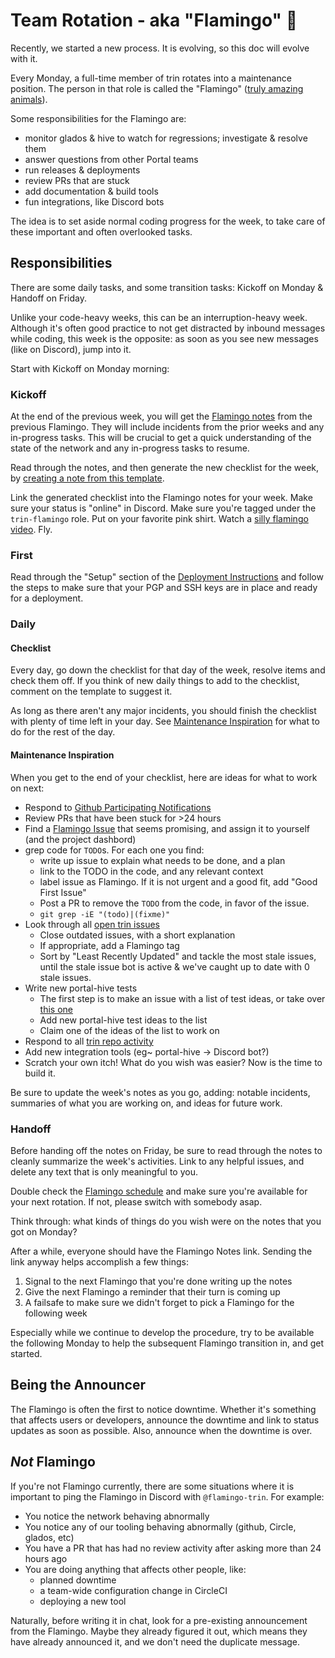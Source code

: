 # Team Rotation - aka "Flamingo" 🦩

Recently, we started a new process. It is evolving, so this doc will evolve with it.

Every Monday, a full-time member of trin rotates into a maintenance position. The person in that role is called the "Flamingo" ([truly amazing animals](https://www.reddit.com/r/Flamingo/comments/odzxry/are_flamingos_extremophiles/)).

Some responsibilities for the Flamingo are:
- monitor glados & hive to watch for regressions; investigate & resolve them
- answer questions from other Portal teams
- run releases & deployments
- review PRs that are stuck
- add documentation & build tools
- fun integrations, like Discord bots

The idea is to set aside normal coding progress for the week, to take care of these important and often overlooked tasks.

## Responsibilities

There are some daily tasks, and some transition tasks: Kickoff on Monday & Handoff on Friday.

Unlike your code-heavy weeks, this can be an interruption-heavy week. Although it's often good practice to not get distracted by inbound messages while coding, this week is the opposite: as soon as you see new messages (like on Discord), jump into it.

Start with Kickoff on Monday morning:

### Kickoff

At the end of the previous week, you will get the [Flamingo notes](https://notes.ethereum.org/YAiNsmc8SSq05TwYdk-8Eg) from the previous Flamingo. They will include incidents from the prior weeks and any in-progress tasks. This will be crucial to get a quick understanding of the state of the network and any in-progress tasks to resume.

Read through the notes, and then generate the new checklist for the week, by [creating a note from this template](https://notes.ethereum.org/?nav=overview&template=b35733cd-b374-4b79-bc57-f2bb58ee651e).

Link the generated checklist into the Flamingo notes for your week. Make sure your status is "online" in Discord. Make sure you're tagged under the `trin-flamingo` role. Put on your favorite pink shirt. Watch a [silly flamingo video](https://www.youtube.com/watch?v=gWNWtbPEWw0). Fly.

### First

Read through the "Setup" section of the [Deployment Instructions](../releases/deployment.md) and follow the steps to make sure that your PGP and SSH keys are in place and ready for a deployment. 

### Daily

#### Checklist

Every day, go down the checklist for that day of the week, resolve items and check them off. If you think of new daily things to add to the checklist, comment on the template to suggest it.

As long as there aren't any major incidents, you should finish the checklist with plenty of time left in your day. See [Maintenance Inspiration](#maintenance-inspiration) for what to do for the rest of the day.

#### Maintenance Inspiration

When you get to the end of your checklist, here are ideas for what to work on next:
- Respond to [Github Participating Notifications](https://github.com/notifications?query=reason%3Aparticipating)
- Review PRs that have been stuck for >24 hours
- Find a [Flamingo Issue](https://github.com/ethereum/trin/issues?q=is%3Aopen+is%3Aissue+label%3Aflamingo) that seems promising, and assign it to yourself (and the project dashbord)
- grep code for `TODO`s. For each one you find:
  - write up issue to explain what needs to be done, and a plan
  - link to the TODO in the code, and any relevant context
  - label issue as Flamingo. If it is not urgent and a good fit, add "Good First Issue"
  - Post a PR to remove the `TODO` from the code, in favor of the issue.
  - `git grep -iE "(todo)|(fixme)"`
- Look through all [open trin issues](https://github.com/ethereum/trin/issues)
  - Close outdated issues, with a short explanation
  - If appropriate, add a Flamingo tag
  - Sort by "Least Recently Updated" and tackle the most stale issues, until the stale issue bot is active & we've caught up to date with 0 stale issues.
- Write new portal-hive tests
  - The first step is to make an issue with a list of test ideas, or take over [this one](https://github.com/ethereum/portal-hive/issues/54)
  - Add new portal-hive test ideas to the list
  - Claim one of the ideas of the list to work on
- Respond to all [trin repo activity](https://github.com/notifications?query=repo%3Aethereum%2Ftrin)
- Add new integration tools (eg~ portal-hive -> Discord bot?)
- Scratch your own itch! What do you wish was easier? Now is the time to build it.

Be sure to update the week's notes as you go, adding: notable incidents, summaries of what you are working on, and ideas for future work.

### Handoff

Before handing off the notes on Friday, be sure to read through the notes to cleanly summarize the week's activities. Link to any helpful issues, and delete any text that is only meaningful to you.

Double check the [Flamingo schedule](https://notes.ethereum.org/@njgheorghita/r1angO2lT) and make sure you're available for your next rotation. If not, please switch with somebody asap.

Think through: what kinds of things do you wish were on the notes that you got on Monday?

After a while, everyone should have the Flamingo Notes link. Sending the link anyway helps accomplish a few things:
1. Signal to the next Flamingo that you're done writing up the notes
2. Give the next Flamingo a reminder that their turn is coming up
3. A failsafe to make sure we didn't forget to pick a Flamingo for the following week

Especially while we continue to develop the procedure, try to be available the following Monday to help the subsequent Flamingo transition in, and get started.

## Being the Announcer

The Flamingo is often the first to notice downtime. Whether it's something that affects users or developers, announce the downtime and link to status updates as soon as possible. Also, announce when the downtime is over.

## *Not* Flamingo

If you're not Flamingo currently, there are some situations where it is important to ping the Flamingo in Discord with `@flamingo-trin`. For example:
- You notice the network behaving abnormally
- You notice any of our tooling behaving abnormally (github, Circle, glados, etc)
- You have a PR that has had no review activity after asking more than 24 hours ago
- You are doing anything that affects other people, like:
  - planned downtime
  - a team-wide configuration change in CircleCI
  - deploying a new tool

Naturally, before writing it in chat, look for a pre-existing announcement from the Flamingo. Maybe they already figured it out, which means they have already announced it, and we don't need the duplicate message.
